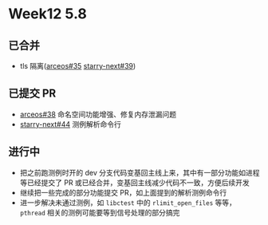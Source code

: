 # Week12 5.8

## 已合并

- tls 隔离([arceos#35](https://github.com/oscomp/arceos/pull/35) [starry-next#39](https://github.com/oscomp/starry-next/pull/39))

## 已提交 PR

- [arceos#38](https://github.com/oscomp/arceos/pull/38) 命名空间功能增强、修复内存泄漏问题
- [starry-next#44](https://github.com/oscomp/starry-next/pull/44) 测例解析命令行

## 进行中

- 把之前跑测例时开的 dev 分支代码变基回主线上来，其中有一部分功能如进程等已经提交了 PR 或已经合并，变基回主线减少代码不一致，方便后续开发
- 继续把一些完成的部分功能提交 PR，如上面提到的解析测例命令行
- 进一步解决未通过测例，如 `libctest` 中的 `rlimit_open_files` 等等，`pthread` 相关的测例可能要等到信号处理的部分搞完
